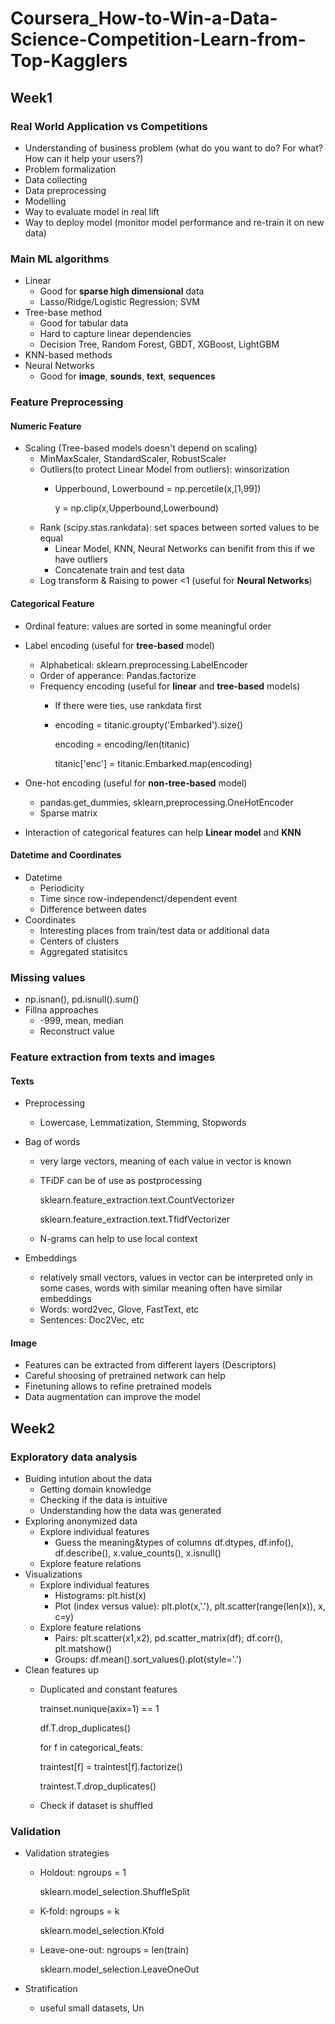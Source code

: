 # Coursera_How-to-Win-a-Data-Science-Competition-Learn-from-Top-Kagglers

## Week1 
### Real World Application vs Competitions
- Understanding of business problem (what do you want to do? For what? How can it help your users?) 
- Problem formalization 
- Data collecting
- Data preprocessing
- Modelling 
- Way to evaluate model in real lift
- Way to deploy model (monitor model performance and re-train it on new data)

### Main ML algorithms
- Linear 
  - Good for **sparse high dimensional** data
  - Lasso/Ridge/Logistic Regression; SVM
- Tree-base method 
  - Good for tabular data
  - Hard to capture linear dependencies
  - Decision Tree, Random Forest, GBDT, XGBoost, LightGBM
- KNN-based methods
- Neural Networks
  - Good for **image**, **sounds**, **text**, **sequences**

### Feature Preprocessing
#### Numeric Feature
- Scaling (Tree-based models doesn't depend on scaling)
  - MinMaxScaler, StandardScaler, RobustScaler
  - Outliers(to protect Linear Model from outliers): winsorization
    - Upperbound, Lowerbound = np.percetile(x,[1,99])
    
      y = np.clip(x,Upperbound,Lowerbound)     
  - Rank (scipy.stas.rankdata): set spaces between sorted values to be equal
    - Linear Model, KNN, Neural Networks can benifit from this if we have outliers
    - Concatenate train and test data
  - Log transform & Raising to power <1 (useful for **Neural Networks**)
 
#### Categorical Feature
- Ordinal feature: values are sorted in some meaningful order

- Label encoding (useful for **tree-based** model)
  - Alphabetical: sklearn.preprocessing.LabelEncoder
  - Order of apperance: Pandas.factorize
  - Frequency encoding (useful for **linear** and **tree-based** models)
    - If there were ties, use rankdata first
    - encoding = titanic.groupty('Embarked').size()
    
      encoding = encoding/len(titanic)
      
      titanic['enc'] = titanic.Embarked.map(encoding)
- One-hot encoding (useful for **non-tree-based** model)
  - pandas.get_dummies, sklearn,preprocessing.OneHotEncoder
  - Sparse matrix
  
- Interaction of categorical features can help **Linear model** and **KNN**

#### Datetime and Coordinates
- Datetime
  - Periodicity
  - Time since row-independenct/dependent event
  - Difference between dates
- Coordinates
  - Interesting places from train/test data or additional data
  - Centers of clusters
  - Aggregated statisitcs
  
### Missing values
- np.isnan(), pd.isnull().sum()
- Fillna approaches
  - -999, mean, median
  - Reconstruct value
  
### Feature extraction from texts and images
#### Texts
- Preprocessing
  - Lowercase, Lemmatization, Stemming, Stopwords
- Bag of words 
  - very large vectors, meaning of each value in vector is known
  - TFiDF can be of use as postprocessing   
  
    sklearn.feature_extraction.text.CountVectorizer
  
    sklearn.feature_extraction.text.TfidfVectorizer
  - N-grams can help to use local context

- Embeddings 
  - relatively small vectors, values in vector can be interpreted only in some cases, words with similar meaning often have similar embeddings
  - Words: word2vec, Glove, FastText, etc
  - Sentences: Doc2Vec, etc
        
#### Image
- Features can be extracted from different layers (Descriptors)
- Careful shoosing of pretrained network can help
- Finetuning allows to refine pretrained models
- Data augmentation can improve the model

## Week2 
### Exploratory data analysis
- Buiding intution about the data
  - Getting domain knowledge
  - Checking if the data is intuitive
  - Understanding how the data  was generated
- Exploring anonymized data
  - Explore individual features
    - Guess the meaning&types of columns 
      df.dtypes, df.info(), df.describe(), x.value_counts(), x.isnull()
  - Explore feature relations
- Visualizations
  - Explore individual features
    - Histograms: plt.hist(x)
    - Plot (index versus value): plt.plot(x,'.'), plt.scatter(range(len(x)), x, c=y)
  - Explore feature relations
    - Pairs: plt.scatter(x1,x2), pd.scatter_matrix(df); df.corr(), plt.matshow()
    - Groups: df.mean().sort_values().plot(style='.')
- Clean features up
  - Duplicated and constant features
    
    trainset.nunique(axix=1) == 1
    
    df.T.drop_duplicates()
    
    for f in categorical_feats:
    
    traintest[f] = traintest[f].factorize()
    
    traintest.T.drop_duplicates()
  - Check if dataset is shuffled
  
### Validation
- Validation strategies
  - Holdout: ngroups = 1 
  
    sklearn.model_selection.ShuffleSplit
  - K-fold: ngroups = k 
  
    sklearn.model_selection.Kfold
  - Leave-one-out: ngroups = len(train)
  
    sklearn.model_selection.LeaveOneOut

- Stratification
  - useful small datasets, Un




